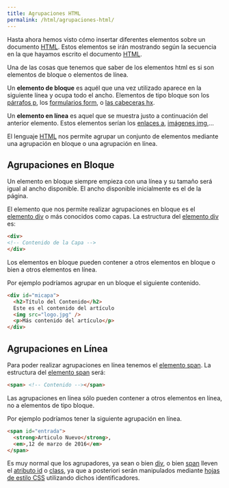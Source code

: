 ```yaml
---
title: Agrupaciones HTML
permalink: /html/agrupaciones-html/
---
```

Hasta ahora hemos visto cómo insertar diferentes elementos sobre un documento [HTML][ManualHTMl]. Estos elementos se irán mostrando según la secuencia en la que hayamos escrito el documento [HTML][ManualHTMl].

Una de las cosas que tenemos que saber de los elementos html es si son elementos de bloque o elementos de línea.

Un **elemento de bloque** es aquél que una vez utilizado aparece en la siguiente línea y ocupa todo el ancho. Elementos de tipo bloque son los [párrafos p][P], los [formularios form][FORM], o [las cabeceras hx][H1].

Un **elemento en línea** es aquel que se muestra justo a continuación del anterior elemento. Estos elementos serían los [enlaces a][A], [imágenes img][IMG],...

El lenguaje [HTML][ManualHTMl] nos permite agrupar un conjunto de elementos mediante una agrupación en bloque o una agrupación en línea.

## Agrupaciones en Bloque

Un elemento en bloque siempre empieza con una línea y su tamaño será igual al ancho disponible. El ancho disponible inicialmente es el de la página.

El elemento que nos permite realizar agrupaciones en bloque es el [elemento div][DIV] o más conocidos como capas. La estructura del [elemento div][DIV] es:

~~~html
<div>
<!-- Contenido de la Capa -->
</div>
~~~

Los elementos en bloque pueden contener a otros elementos en bloque o bien a otros elementos en línea.

Por ejemplo podríamos agrupar en un bloque el siguiente contenido.

~~~html
<div id="micapa">
  <h2>Título del Contenido</h2>
  Este es el contenido del artículo
  <img src="logo.jpg" />
  <p>Más contenido del artículo</p>
</div>
~~~

## Agrupaciones en Línea

Para poder realizar agrupaciones en línea tenemos el [elemento span][SPAN]. La estructura del [elemento span][SPAN] será:

~~~html
<span> <!-- Contenido --></span>
~~~

Las agrupaciones en línea sólo pueden contener a otros elementos en línea, no a elementos de tipo bloque.

Por ejemplo podríamos tener la siguiente agrupación en línea.

~~~html
<span id="entrada">
  <strong>Articulo Nuevo</strong>,
  <em>,12 de marzo de 2016</em>
</span>
~~~

Es muy normal que los agrupadores, ya sean o bien [div][DIV], o bien [span][SPAN] lleven el [atributo id][id] o [class][class], ya que a posteriori serán manipulados mediante [hojas de estilo CSS][ManualCSS] utilizando dichos identificadores.

[ManualHTMl]: http://www.manualweb.net/html/
[P]: http://www.w3api.com/HTML/p
[FORM]: http://www.w3api.com/HTML/form
[H1]: http://www.w3api.com/HTML:h1
[A]: http://www.w3api.com/HTML/a
[IMG]: http://www.w3api.com/HTML/img
[DIV]: http://www.w3api.com/HTML/div
[SPAN]: http://www.w3api.com/HTML/span
[id]: http://www.w3api.com/HTML/id
[class]: http://www.w3api.com/HTML/class
[ManualCSS]: http://www.manualweb.net/css/
